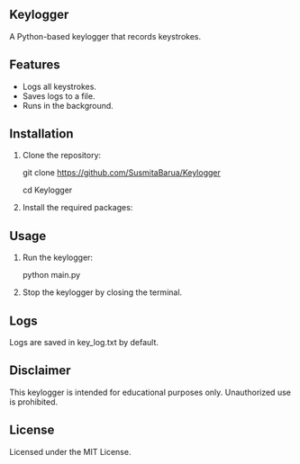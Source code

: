 ## Keylogger

A Python-based keylogger that records keystrokes.

## Features

- Logs all keystrokes.
- Saves logs to a file.
- Runs in the background.

## Installation

1. Clone the repository:

    
    git clone https://github.com/SusmitaBarua/Keylogger


    cd Keylogger
    

3. Install the required packages:


## Usage

1. Run the keylogger:

    
    python main.py
    

2. Stop the keylogger by closing the terminal.

## Logs

Logs are saved in key_log.txt by default.

## Disclaimer

This keylogger is intended for educational purposes only. Unauthorized use is prohibited.

## License

Licensed under the MIT License.
